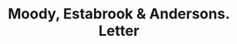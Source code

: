 ---
doi: 10.7916/D86M4K0N
date_other: '1890'
date_other_textual: 1890-1899
form: correspondence
genre:
- Letters (correspondence)
name:
- Moody, Estabrook & Andersons
object_in_context_url: https://biggert.cul.columbia.edu/items/view/ave_biggert_01792
subject_hierarchical_geographic:
- Boston, Massachusetts, United States
subject_name:
- Moody, Estabrook & Andersons
title: Moody, Estabrook & Andersons. Letter
sort_title: Moody, Estabrook & Andersons. Letter
call_number: ave_biggert_01792
coordinates:
- 42.35805555555556,-71.06361111111111
pid: ave_biggert_01792
identifiers: ave_biggert_01792
thumbnail: https://derivativo-3.library.columbia.edu/iiif/2/ldpd:490837/full/!256,256/0/native.jpg
permalink: /biggert/ave_biggert_01792/
layout: iiif-image-page
---